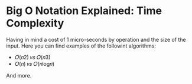 # Big O Notation Explained: Time Complexity
Having in mind a cost of 1 micro-seconds by operation and the size of the input.
Here you can find examples of the followint algorithms:

-  𝑂(𝑛2) 𝑣𝑠 𝑂(𝑛3)
-  𝑂(𝑛) 𝑣𝑠 𝑂(𝑛log𝑛)

And more.
